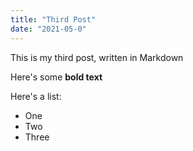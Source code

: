```yaml
---
title: "Third Post"
date: "2021-05-0"
---
```


This is my third post, written in Markdown

Here's some **bold text**

Here's a list:

- One
- Two
- Three
